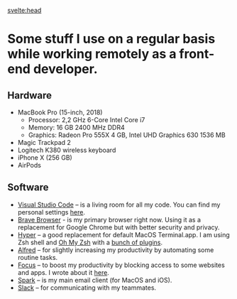 <svelte:head>

  <title>Uses</title>
  <meta name="Description" content="Some stuff I use on a regular basis while working remotely as a front-end developer." />
</svelte:head>

# Some stuff I use on a regular basis while working remotely as a front-end developer.

## Hardware

- MacBook Pro (15-inch, 2018)
  - Processor: 2,2 GHz 6-Core Intel Core i7
  - Memory: 16 GB 2400 MHz DDR4
  - Graphics: Radeon Pro 555X 4 GB, Intel UHD Graphics 630 1536 MB
- Magic Trackpad 2
- Logitech K380 wireless keyboard
- iPhone X (256 GB)
- AirPods

## Software

- [Visual Studio Code](https://code.visualstudio.com/) – is a living room for all my code. You can find my personal settings [here](https://github.com/soul-wish/dotfiles).
- [Brave Browser](https://brave.com/) - is my primary browser right now. Using it as a replacement for Google Chrome but with better security and privacy.
- [Hyper](https://hyper.is/) – a good replacement for default MacOS Terminal.app. I am using Zsh shell and [Oh My Zsh](https://ohmyz.sh/) with a [bunch of plugins](https://github.com/soul-wish/dotfiles/blob/master/.hyper.js).
- [Alfred](https://www.alfredapp.com/) – for slightly increasing my productivity by automating some routine tasks.
- [Focus](https://heyfocus.com/) – to boost my productivity by blocking access to some websites and apps. I wrote about it [here](/productivity-and-focus).
- [Spark](https://sparkmailapp.com/) – is my main email client (for MacOS and iOS).
- [Slack](https://slack.com/) – for communicating with my teammates.
